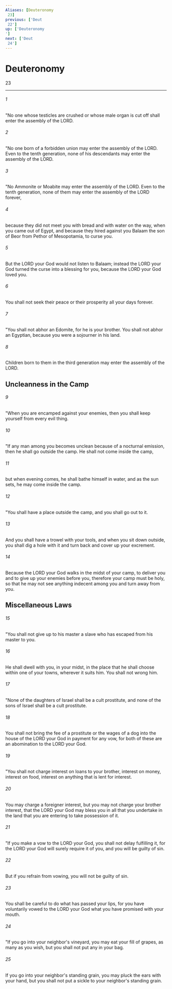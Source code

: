 ```yaml
---
Aliases: [Deuteronomy 23]
previous: ['Deut 22']
up: ['Deuteronomy']
next: ['Deut 24']
---
```

# Deuteronomy 23

***
 

###### 1 
"No one whose testicles are crushed or whose male organ is cut off shall enter the assembly of the LORD.  

###### 2 
"No one born of a forbidden union may enter the assembly of the LORD. Even to the tenth generation, none of his descendants may enter the assembly of the LORD.  

###### 3 
"No Ammonite or Moabite may enter the assembly of the LORD. Even to the tenth generation, none of them may enter the assembly of the LORD forever,  

###### 4 
because they did not meet you with bread and with water on the way, when you came out of Egypt, and because they hired against you Balaam the son of Beor from Pethor of Mesopotamia, to curse you.  

###### 5 
But the LORD your God would not listen to Balaam; instead the LORD your God turned the curse into a blessing for you, because the LORD your God loved you.  

###### 6 
You shall not seek their peace or their prosperity all your days forever.  

###### 7 
"You shall not abhor an Edomite, for he is your brother. You shall not abhor an Egyptian, because you were a sojourner in his land.  

###### 8 
Children born to them in the third generation may enter the assembly of the LORD.  ## Uncleanness in the Camp  

###### 9 
"When you are encamped against your enemies, then you shall keep yourself from every evil thing.  

###### 10 
"If any man among you becomes unclean because of a nocturnal emission, then he shall go outside the camp. He shall not come inside the camp,  

###### 11 
but when evening comes, he shall bathe himself in water, and as the sun sets, he may come inside the camp.  

###### 12 
"You shall have a place outside the camp, and you shall go out to it.  

###### 13 
And you shall have a trowel with your tools, and when you sit down outside, you shall dig a hole with it and turn back and cover up your excrement.  

###### 14 
Because the LORD your God walks in the midst of your camp, to deliver you and to give up your enemies before you, therefore your camp must be holy, so that he may not see anything indecent among you and turn away from you.  ## Miscellaneous Laws  

###### 15 
"You shall not give up to his master a slave who has escaped from his master to you.  

###### 16 
He shall dwell with you, in your midst, in the place that he shall choose within one of your towns, wherever it suits him. You shall not wrong him.  

###### 17 
"None of the daughters of Israel shall be a cult prostitute, and none of the sons of Israel shall be a cult prostitute.  

###### 18 
You shall not bring the fee of a prostitute or the wages of a dog into the house of the LORD your God in payment for any vow, for both of these are an abomination to the LORD your God.  

###### 19 
"You shall not charge interest on loans to your brother, interest on money, interest on food, interest on anything that is lent for interest.  

###### 20 
You may charge a foreigner interest, but you may not charge your brother interest, that the LORD your God may bless you in all that you undertake in the land that you are entering to take possession of it.  

###### 21 
"If you make a vow to the LORD your God, you shall not delay fulfilling it, for the LORD your God will surely require it of you, and you will be guilty of sin.  

###### 22 
But if you refrain from vowing, you will not be guilty of sin.  

###### 23 
You shall be careful to do what has passed your lips, for you have voluntarily vowed to the LORD your God what you have promised with your mouth.  

###### 24 
"If you go into your neighbor's vineyard, you may eat your fill of grapes, as many as you wish, but you shall not put any in your bag.  

###### 25 
If you go into your neighbor's standing grain, you may pluck the ears with your hand, but you shall not put a sickle to your neighbor's standing grain.
